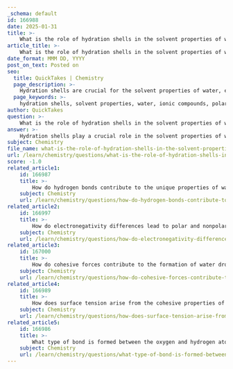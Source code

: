 ```yaml
---
_schema: default
id: 166988
date: 2025-01-31
title: >-
    What is the role of hydration shells in the solvent properties of water?
article_title: >-
    What is the role of hydration shells in the solvent properties of water?
date_format: MMM DD, YYYY
post_on_text: Posted on
seo:
  title: QuickTakes | Chemistry
  page_description: >-
    Hydration shells are crucial for the solvent properties of water, enabling it to dissolve ionic and polar substances, facilitating biological processes, and contributing to water's unique characteristics.
  page_keywords: >-
    hydration shells, solvent properties, water, ionic compounds, polar substances, biological importance, enzyme function, dissociation, biochemical reactions, molecular structure, polarity, hydrogen bonds, cohesion, adhesion, sodium chloride, sugar, aqueous environments
author: QuickTakes
question: >-
    What is the role of hydration shells in the solvent properties of water?
answer: >-
    Hydration shells play a crucial role in the solvent properties of water, primarily due to the unique molecular structure and polarity of water molecules. Here’s a detailed explanation of their significance:\n\n### 1. Formation of Hydration Shells\nWhen ionic or polar substances dissolve in water, water molecules surround the solute particles, forming hydration shells. This occurs because water is a polar molecule, with a partial negative charge on the oxygen atom and partial positive charges on the hydrogen atoms. The orientation of water molecules around ions or polar molecules is dictated by these charges:\n\n- **Cations (positively charged ions)**: Water molecules orient themselves with the oxygen atom (δ-) facing the cation, stabilizing it in solution.\n- **Anions (negatively charged ions)**: Water molecules orient with the hydrogen atoms (δ+) facing the anion, similarly stabilizing it.\n\n### 2. Solvent Capabilities\nThe formation of hydration shells is essential for water's ability to act as a solvent. The hydration shells effectively isolate the solute particles from one another, preventing them from recombining and allowing them to remain dispersed in the solution. This is particularly important for:\n\n- **Dissolving Ionic Compounds**: For example, when table salt (NaCl) is added to water, the Na+ and Cl- ions are surrounded by water molecules, leading to their dissociation and solubility.\n- **Dissolving Polar Molecules**: Polar substances, such as sugars, also dissolve in water as the partial charges of water molecules attract and stabilize the polar regions of these molecules.\n\n### 3. Biological Importance\nHydration shells are vital in biological systems. They facilitate biochemical reactions by ensuring that reactants are in solution and can interact effectively. For instance, enzymes often require substrates to be in a hydrated state to catalyze reactions efficiently. Additionally, hydration shells help maintain the structure and function of proteins and nucleic acids by stabilizing their conformations in aqueous environments.\n\n### 4. Impact on Properties of Water\nThe ability of water to form hydration shells contributes to several of its unique properties, including:\n\n- **High Solvent Power**: Water can dissolve a wide range of substances, making it an excellent medium for chemical reactions in living organisms.\n- **Cohesion and Adhesion**: The interactions between water molecules and solutes also contribute to water's cohesive and adhesive properties, which are important for processes like capillary action in plants.\n\nIn summary, hydration shells are integral to the solvent properties of water, enabling it to dissolve various substances and facilitating essential biological processes. The polar nature of water and its ability to form hydrogen bonds are fundamental to the formation of these hydration shells, highlighting the importance of water in both chemistry and biology.
subject: Chemistry
file_name: what-is-the-role-of-hydration-shells-in-the-solvent-properties-of-water.md
url: /learn/chemistry/questions/what-is-the-role-of-hydration-shells-in-the-solvent-properties-of-water
score: -1.0
related_article1:
    id: 166987
    title: >-
        How do hydrogen bonds contribute to the unique properties of water?
    subject: Chemistry
    url: /learn/chemistry/questions/how-do-hydrogen-bonds-contribute-to-the-unique-properties-of-water
related_article2:
    id: 166997
    title: >-
        How do electronegativity differences lead to polar and nonpolar bonds?
    subject: Chemistry
    url: /learn/chemistry/questions/how-do-electronegativity-differences-lead-to-polar-and-nonpolar-bonds
related_article3:
    id: 167000
    title: >-
        How do cohesive forces contribute to the formation of water droplets?
    subject: Chemistry
    url: /learn/chemistry/questions/how-do-cohesive-forces-contribute-to-the-formation-of-water-droplets
related_article4:
    id: 166989
    title: >-
        How does surface tension arise from the cohesive properties of water?
    subject: Chemistry
    url: /learn/chemistry/questions/how-does-surface-tension-arise-from-the-cohesive-properties-of-water
related_article5:
    id: 166986
    title: >-
        What type of bond is formed between the oxygen and hydrogen atoms in a water molecule?
    subject: Chemistry
    url: /learn/chemistry/questions/what-type-of-bond-is-formed-between-the-oxygen-and-hydrogen-atoms-in-a-water-molecule
---
```


&nbsp;